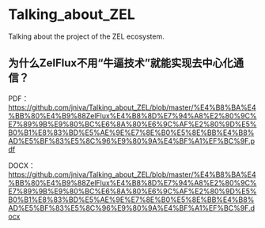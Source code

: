 # Talking_about_ZEL
Talking about the project of the ZEL ecosystem.


## 为什么ZelFlux不用“牛逼技术”就能实现去中心化通信？

PDF：
https://github.com/jniva/Talking_about_ZEL/blob/master/%E4%B8%BA%E4%BB%80%E4%B9%88ZelFlux%E4%B8%8D%E7%94%A8%E2%80%9C%E7%89%9B%E9%80%BC%E6%8A%80%E6%9C%AF%E2%80%9D%E5%B0%B1%E8%83%BD%E5%AE%9E%E7%8E%B0%E5%8E%BB%E4%B8%AD%E5%BF%83%E5%8C%96%E9%80%9A%E4%BF%A1%EF%BC%9F.pdf

DOCX：
https://github.com/jniva/Talking_about_ZEL/blob/master/%E4%B8%BA%E4%BB%80%E4%B9%88ZelFlux%E4%B8%8D%E7%94%A8%E2%80%9C%E7%89%9B%E9%80%BC%E6%8A%80%E6%9C%AF%E2%80%9D%E5%B0%B1%E8%83%BD%E5%AE%9E%E7%8E%B0%E5%8E%BB%E4%B8%AD%E5%BF%83%E5%8C%96%E9%80%9A%E4%BF%A1%EF%BC%9F.docx
